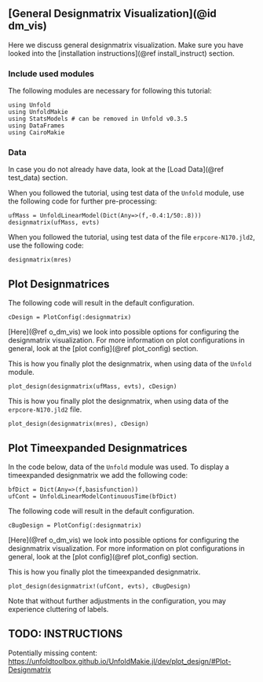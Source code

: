 ## [General Designmatrix Visualization](@id dm_vis)

Here we discuss general designmatrix visualization. 
Make sure you have looked into the [installation instructions](@ref install_instruct) section. 

### Include used modules
The following modules are necessary for following this tutorial:
```
using Unfold
using UnfoldMakie
using StatsModels # can be removed in Unfold v0.3.5
using DataFrames
using CairoMakie
```

### Data
In case you do not already have data, look at the [Load Data](@ref test_data) section. 

When you followed the tutorial, using test data of the `Unfold` module, use the following code for further pre-processing:
```
ufMass = UnfoldLinearModel(Dict(Any=>(f,-0.4:1/50:.8)))
designmatrix(ufMass, evts)
```
When you followed the tutorial, using test data of the file `erpcore-N170.jld2`, use the following code:
```
designmatrix(mres)
```

## Plot Designmatrices

The following code will result in the default configuration. 
```
cDesign = PlotConfig(:designmatrix)
```
[Here](@ref o_dm_vis) we look into possible options for configuring the designmatrix visualization.
For more information on plot configurations in general, look at the [plot config](@ref plot_config) section. 

This is how you finally plot the designmatrix, when using data of the `Unfold` module.
```
plot_design(designmatrix(ufMass, evts), cDesign)
```
This is how you finally plot the designmatrix, when using data of the `erpcore-N170.jld2` file.
```
plot_design(designmatrix(mres), cDesign)
```


## Plot Timeexpanded Designmatrices

In the code below, data of the `Unfold` module was used.
To display a timeexpanded designmatrix we add the following code:
```
bfDict = Dict(Any=>(f,basisfunction))
ufCont = UnfoldLinearModelContinuousTime(bfDict)
```
The following code will result in the default configuration.
```
cBugDesign = PlotConfig(:designmatrix)
```
[Here](@ref o_dm_vis) we look into possible options for configuring the designmatrix visualization.
For more information on plot configurations in general, look at the [plot config](@ref plot_config) section. 

This is how you finally plot the timeexpanded designmatrix.
```
plot_design(designmatrix!(ufCont, evts), cBugDesign)
```
Note that without further adjustments in the configuration, you may experience cluttering of labels.



## TODO: INSTRUCTIONS
Potentially missing content: 
https://unfoldtoolbox.github.io/UnfoldMakie.jl/dev/plot_design/#Plot-Designmatrix
